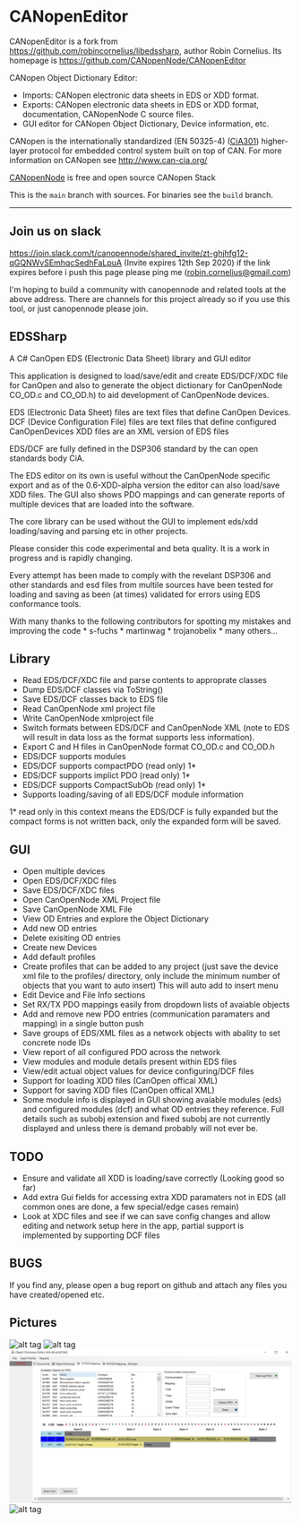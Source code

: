 CANopenEditor
=============
CANopenEditor is a fork from https://github.com/robincornelius/libedssharp, author Robin Cornelius.
Its homepage is https://github.com/CANopenNode/CANopenEditor

CANopen Object Dictionary Editor:
 - Imports: CANopen electronic data sheets in EDS or XDD format.
 - Exports: CANopen electronic data sheets in EDS or XDD format, documentation, CANopenNode C source files.
 - GUI editor for CANopen Object Dictionary, Device information, etc.

CANopen is the internationally standardized (EN 50325-4) ([CiA301](http://can-cia.org/standardization/technical-documents)) higher-layer protocol for embedded control system built on top of CAN. For more information on CANopen see http://www.can-cia.org/

[CANopenNode](https://github.com/CANopenNode/CANopenNode) is free and open source CANopen Stack

This is the `main` branch with sources. For binaries see the `build` branch.

----

Join us on slack
--------

https://join.slack.com/t/canopennode/shared_invite/zt-ghjhfg12-qGQNWvSEmhqcSedhFaLpuA
(Invite expires 12th Sep 2020) if the link expires before i push this page please ping me (robin.cornelius@gmail.com)

I'm hoping to build a community with canopennode and related tools at the above address. There are channels for this project already
so if you use this tool, or just canopennode please join.

EDSSharp
--------

A C# CanOpen EDS (Electronic Data Sheet) library and GUI editor

This application is designed to load/save/edit and create EDS/DCF/XDC file for
CanOpen and also to generate the object dictionary for CanOpenNode
CO_OD.c and CO_OD.h) to aid development of CanOpenNode devices.

EDS (Electronic Data Sheet) files are text files that define CanOpen Devices.
DCF (Device Configuration File) files are text files that define configured
CanOpenDevices XDD files are an XML version of EDS files

EDS/DCF are fully defined in the DSP306 standard by the can open standards
body CiA.

The EDS editor on its own is useful without the CanOpenNode specific export and
as of the 0.6-XDD-alpha version the editor can also load/save XDD files.
The GUI also shows PDO mappings and can generate reports
of multiple devices that are loaded into the software.

The core library can be used without the GUI to implement eds/xdd loading/saving
and parsing etc in other projects.

Please consider this code experimental and beta quality.
It is a work in progress and is rapidly changing.

Every attempt has been made to comply with the revelant DSP306 and other
standards and esd files from multile sources have been tested for loading and
saving as been (at times) validated for errors using EDS conformance tools.

With many thanks to the following contributors for spotting my mistakes and
improving the code
	* s-fuchs
	* martinwag
	* trojanobelix
	* many others...

Library
-------

* Read EDS/DCF/XDC file and parse contents to approprate classes
* Dump EDS/DCF classes via ToString()
* Save EDS/DCF classes back to EDS file
* Read CanOpenNode xml project file
* Write CanOpenNode xmlproject file
* Switch formats between EDS/DCF and CanOpenNode XML (note to EDS will result in
  data loss as the format supports less information).
* Export C and H files in CanOpenNode format CO_OD.c and CO_OD.h
* EDS/DCF supports modules
* EDS/DCF supports compactPDO (read only) 1*
* EDS/DCF supports implict PDO (read only) 1*
* EDS/DCF supports CompactSubOb (read only) 1*
* Supports loading/saving of all EDS/DCF module information

1* read only in this context means the EDS/DCF is fully expanded but the compact
   forms is not written back, only the expanded form will be saved.

GUI
---
* Open multiple devices
* Open EDS/DCF/XDC files
* Save EDS/DCF/XDC files
* Open CanOpenNode XML Project file
* Save CanOpenNode XML File
* View OD Entries and explore the Object Dictionary
* Add new OD entries
* Delete exisiting OD entries
* Create new Devices
* Add default profiles
* Create profiles that can be added to any project (just save the device xml file to the profiles/
  directory, only include the minimum number of objects that you want to auto insert) This will auto add to insert menu
* Edit Device and File Info sections
* Set RX/TX PDO mappings easily from dropdown lists of avaiable objects
* Add and remove new PDO entries (communication paramaters and mapping) in a single button push
* Save groups of EDS/XML files as a network objects with abality to set concrete node IDs
* View report of all configured PDO across the network
* View modules and module details present within EDS files
* View/edit actual object values for device configuring/DCF files
* Support for loading XDD files (CanOpen offical XML)
* Support for saving XDD files (CanOpen offical XML)
* Some module info is displayed in GUI showing avaiable modules (eds) and
  configured modules (dcf) and what OD entries they reference. Full details such
  as subobj extension and fixed subobj are not currently displayed and unless
  there is demand probably will not ever be.

TODO
----

* Ensure and validate all XDD is loading/save correctly (Looking good so far)
* Add extra Gui fields for accessing extra XDD paramaters not in EDS
  (all common ones are done, a few special/edge cases remain)
* Look at XDC files and see if we can save config changes and allow editing and
  network setup here in the app, partial support is implemented by supporting
  DCF files


BUGS
----

If you find any, please open a bug report on github and attach any files you
have created/opened etc.

Pictures
--------

![alt tag](pic1.jpg)
![alt tag](pic2.jpg)
![alt tag](pic3.jpg)
![alt tag](pic4.jpg)
